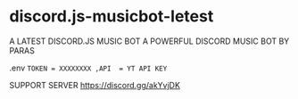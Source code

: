 # discord.js-musicbot-letest
A LATEST DISCORD.JS MUSIC BOT 
A POWERFUL DISCORD MUSIC BOT BY PARAS


.env
```TOKEN = XXXXXXXX ,API  = YT API KEY```


SUPPORT SERVER 
https://discord.gg/akYvjDK
